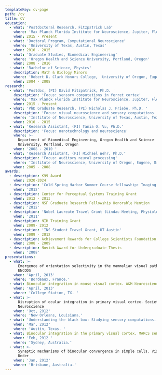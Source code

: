 ```yaml
---
templateKey: cv-page
path: /cv
title: CV
education:
  - what: 'Postdoctoral Research, Fitzpatrick Lab'
    where: 'Max Planck Florida Institute for Neuroscience, Jupiter, Florida'
    when: 2015 - Present
  - what: 'Doctoral Program, Computational Neuroscience'
    where: 'University of Texas, Austin, Texas'
    when: 2010 - 2015
  - what: 'Graduate Studies, Biomedical Engineering'
    where: 'Oregon Health and Science University, Portland, Oregon'
    when: 2008 - 2010
  - what: 'Bachelor of Science, Physics'
    description: Math & Biology Minors
    where: 'Robert D. Clark Honors College,  University of Oregon, Eugene, Oregon'
    when: 2004 - 2008
research:
  - what: 'Postdoc, (PI) David Fitzpatrick, Ph.D. '
    description: 'Focus: sensory computations in ferret cortex'
    where: 'Max Planck Florida Institute for Neuroscience, Jupiter, Florida'
    when: 2015 - Present
  - what: 'PhD Graduate Research, (PI) Nicholas J. Priebe, Ph.D. '
    description: 'Focus: visual neuroscience and sensory computations'
    where: 'Institute of Neuroscience, University of Texas, Austin, Texas'
    when: 2010 - 2015
  - what: 'Research Assistant, (PI) Tania Q. Vu, Ph.D.'
    description: 'Focus: nanotechnology and neuroscience'
    where: >-
      Department of Biomedical Engineering, Oregon Health and Science
      University, Portland, Oregon
    when: '2008 - 2010 '
  - what: 'Research Assistant, (PI) Michael Wehr, Ph.D.'
    description: 'Focus: auditory neural processing'
    where: 'Institute of Neuroscience, University of Oregon, Eugene, Oregon'
    when: 2005 - 2008
awards:
  - description: K99 Award
    when: 2020-2024
  - description: 'Cold Spring Harbor Summer Course fellowship: Imaging Techniques'
    when: '2012'
  - description: Center for Perceptual Systems Training Grant
    when: 2012 - 2013
  - description: NSF Graduate Research Fellowship Honorable Mention
    when: '2012'
  - description: 'Nobel Laureate Travel Grant (Lindau Meeting, Physiology and Medicine)'
    when: '2011'
  - description: NIH Training Grant
    when: 2009- 2012
  - description: 'INS Student Travel Grant, UT Austin'
    when: 2009 - 2012
  - description: Achievement Rewards for College Scientists Foundation recipient
    when: 2008 - 2009
  - description: Novick Award for Undergraduate Thesis
    when: '2008'
presentations:
  - what: >-
      Emergence of orientation selectivity in the mammalian visual pathway.
      ENCODS
    when: 'April, 2013'
    where: 'Bordeaux, France.'
  - what: Binocular integration in mouse visual cortex. A&M Neuroscience Conference
    when: 'April, 2013'
    where: 'College Station, TX. '
  - what: >-
      Disruption of ocular integration in primary visual cortex. Society for
      Neuroscience
    when: 'Oct, 2012'
    where: 'New Orleans, Louisiana.'
  - what: 'Understanding the black box: Studying sensory computations. UT Seminar'
    when: 'Mar, 2012'
    where: 'Austin, Texas. '
  - what: Binocular integration in the primary visual cortex. MARCS seminar
    when: 'Feb, 2012 '
    where: 'Sydney, Australia.'
  - what: >-
      Synaptic mechanisms of binocular convergence in simple cells. Vision Down
      Under
    when: 'Jan, 2012'
    where: 'Brisbane, Australia.'
---
```

